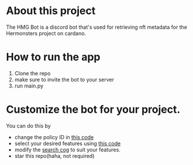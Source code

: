 # About this project

The HMG Bot is a discord bot that's used for retrieving nft metadata for the Hermonsters project on cardano.

# How to run the app
1. Clone the repo
2. make sure to invite the bot to your server
3. run main.py

# Customize the bot for your project.
You can do this by 
- change the policy ID in [this code](https://github.com/ossydotpy/hmg/blob/master/get_metadata.py)
- select your desired features using [this code](https://github.com/ossydotpy/hmg/blob/master/save_features.py)
- modify the [search cog](https://github.com/ossydotpy/hmg/blob/master/cogs/nft_seach.py) to suit your features.
- star this repo(haha, not required)
